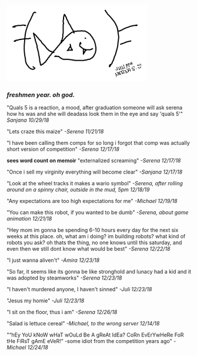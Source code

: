 ![image](ironfish.png)

### *freshmen year. oh god.*

"Quals 5 is a reaction, a mood, after graduation someone will ask serena how hs was and she will deadass look them in the eye and say 'quals 5'" *Sanjana 10/29/18*

"Lets craze this maize" *-Serena 11/21/18*

"I have been calling them comps for so long i forgot that comp was actually short version of competition" *-Serena 12/17/18*

**sees word count on memoir** "externalized screaming" *-Serena 12/17/18*

"Once i sell my virginity everything will become clear" *-Sanjana 12/17/18*

"Look at the wheel tracks it makes a wario symbol" *-Serena, after rolling around on a spinny chair, outside in the mud, 5pm 12/18/19*

"Any expectations are too high expectations for me" *-Michael 12/19/18*

"You can  make this robot, if you wanted  to be dumb" *-Serena, about game animation 12/21/18*

"Hey mom im gonna be spending 6-10 hours every day for the next six weeks at this place. oh, what am i doing? im building robots? what kind of robots you ask? oh thats the thing, no one knows until this saturday, and even then we still dont know what would be best" *-Serena 12/22/18*

"I just wanna aliven't" *-Amira 12/23/18*

"So far, it seems like its gonna be like stronghold and lunacy had a kid and it was adopted by steamworks" *-Serena 12/23/18*

"I haven't murdered anyone, I haven't sinned" *-Juli 12/23/18*

"Jesus my homie" *-Juli 12/23/18*

"I sit on the floor, thus i am" *-Serena 12/26/18*

"Salad is lettuce cereal" *-Michael, to the wrong server 12/14/18*

"“hEy YoU kNoW wHaT wOuLd Be A gReAt IdEa? CoRn EvErYwHeRe FoR tHe FiRsT gAmE eVeR!” -some idiot from the competition years ago" *-Michael 12/24/18*
